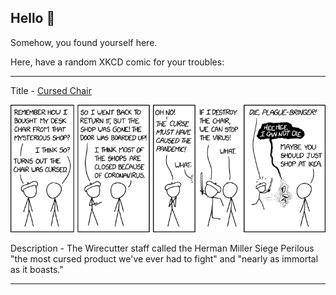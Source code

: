 ## Hello 👀

Somehow, you found yourself here.

Here, have a random XKCD comic for your troubles:

-----------------------------------

Title - [Cursed Chair](https://xkcd.com/2332)

![Cursed Chair](./random_comic.png)

Description - The Wirecutter staff called the Herman Miller Siege Perilous "the most cursed product we've ever had to fight" and "nearly as immortal as it boasts."

-----------------------------------